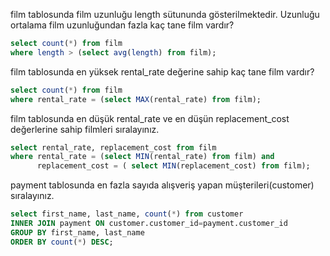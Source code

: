 film tablosunda film uzunluğu length sütununda gösterilmektedir. Uzunluğu ortalama film uzunluğundan fazla kaç tane film vardır?
```sql
select count(*) from film
where length > (select avg(length) from film);
```
film tablosunda en yüksek rental_rate değerine sahip kaç tane film vardır?
```sql
select count(*) from film
where rental_rate = (select MAX(rental_rate) from film);
```
film tablosunda en düşük rental_rate ve en düşün replacement_cost değerlerine sahip filmleri sıralayınız.
```sql
select rental_rate, replacement_cost from film
where rental_rate = (select MIN(rental_rate) from film) and 
      replacement_cost = ( select MIN(replacement_cost) from film);
```
payment tablosunda en fazla sayıda alışveriş yapan müşterileri(customer) sıralayınız.
```sql
select first_name, last_name, count(*) from customer
INNER JOIN payment ON customer.customer_id=payment.customer_id
GROUP BY first_name, last_name
ORDER BY count(*) DESC;
```

